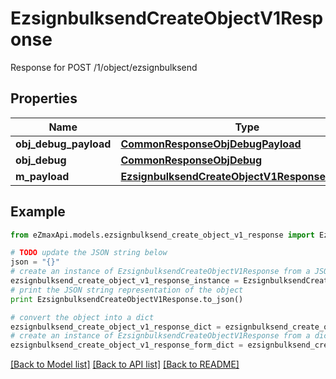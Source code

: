 # EzsignbulksendCreateObjectV1Response

Response for POST /1/object/ezsignbulksend

## Properties

Name | Type | Description | Notes
------------ | ------------- | ------------- | -------------
**obj_debug_payload** | [**CommonResponseObjDebugPayload**](CommonResponseObjDebugPayload.md) |  | 
**obj_debug** | [**CommonResponseObjDebug**](CommonResponseObjDebug.md) |  | [optional] 
**m_payload** | [**EzsignbulksendCreateObjectV1ResponseMPayload**](EzsignbulksendCreateObjectV1ResponseMPayload.md) |  | 

## Example

```python
from eZmaxApi.models.ezsignbulksend_create_object_v1_response import EzsignbulksendCreateObjectV1Response

# TODO update the JSON string below
json = "{}"
# create an instance of EzsignbulksendCreateObjectV1Response from a JSON string
ezsignbulksend_create_object_v1_response_instance = EzsignbulksendCreateObjectV1Response.from_json(json)
# print the JSON string representation of the object
print EzsignbulksendCreateObjectV1Response.to_json()

# convert the object into a dict
ezsignbulksend_create_object_v1_response_dict = ezsignbulksend_create_object_v1_response_instance.to_dict()
# create an instance of EzsignbulksendCreateObjectV1Response from a dict
ezsignbulksend_create_object_v1_response_form_dict = ezsignbulksend_create_object_v1_response.from_dict(ezsignbulksend_create_object_v1_response_dict)
```
[[Back to Model list]](../README.md#documentation-for-models) [[Back to API list]](../README.md#documentation-for-api-endpoints) [[Back to README]](../README.md)



